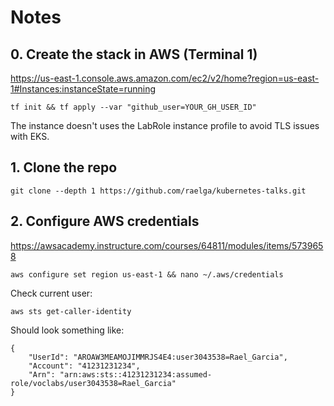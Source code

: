 # Notes

## 0. Create the stack in AWS (Terminal 1)

https://us-east-1.console.aws.amazon.com/ec2/v2/home?region=us-east-1#Instances:instanceState=running

```
tf init && tf apply --var "github_user=YOUR_GH_USER_ID"
```

The instance doesn't uses the LabRole instance profile to avoid TLS issues with EKS.

## 1. Clone the repo

```
git clone --depth 1 https://github.com/raelga/kubernetes-talks.git
```

## 2. Configure AWS credentials

https://awsacademy.instructure.com/courses/64811/modules/items/5739658

```
aws configure set region us-east-1 && nano ~/.aws/credentials
```

Check current user:

```
aws sts get-caller-identity
```

Should look something like:

```
{
    "UserId": "AROAW3MEAMOJIMMRJS4E4:user3043538=Rael_Garcia",
    "Account": "41231231234",
    "Arn": "arn:aws:sts::41231231234:assumed-role/voclabs/user3043538=Rael_Garcia"
}
```
